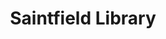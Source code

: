 ---
title: "Saintfield Library"
address: "Ballynahinch Rd, Saintfield, Ballynahinch, Co. Down BT24 7AE"
tel: "028 9751 0550"
county: "Down"
category: "Libraries"
type: "Content"
lat: "54.456861"
lng: "-5.840024"
---